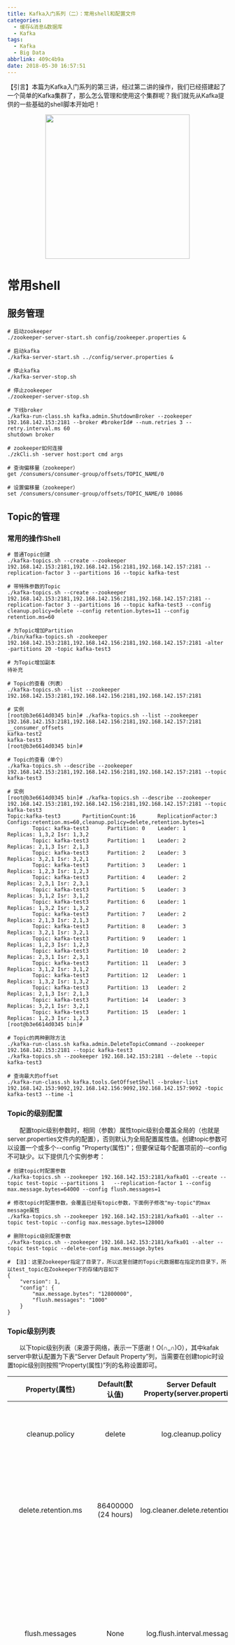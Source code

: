 ```yaml
---
title: Kafka入门系列（二）：常用shell和配置文件
categories:
  - 缓存&消息&数据库
  - Kafka
tags:
  - Kafka
  - Big Data
abbrlink: 409c4b9a
date: 2018-05-30 16:57:51
---
```

【引言】本篇为Kafka入门系列的第三讲，经过第二讲的操作，我们已经搭建起了一个简单的Kafka集群了，那么怎么管理和使用这个集群呢？我们就先从Kafka提供的一些基础的shell脚本开始吧！
<div align=center><img src="https://github.com/ttfisher/images/raw/master/2018/2018-05-30-02.jpg" width="330"/></div>
<!-- more -->

# 常用shell

## 服务管理
```
# 启动zookeeper
./zookeeper-server-start.sh config/zookeeper.properties &

# 启动kafka
./kafka-server-start.sh ../config/server.properties &

# 停止kafka
./kafka-server-stop.sh

# 停止zookeeper
./zookeeper-server-stop.sh

# 下线broker  
./kafka-run-class.sh kafka.admin.ShutdownBroker --zookeeper 192.168.142.153:2181 --broker #brokerId# --num.retries 3 --retry.interval.ms 60
shutdown broker

# zookeeper如何连接
./zkCli.sh -server host:port cmd args

# 查询偏移量（zookeeper）
get /consumers/consumer-group/offsets/TOPIC_NAME/0

# 设置偏移量（zookeeper）
set /consumers/consumer-group/offsets/TOPIC_NAME/0 10086
```

## Topic的管理

### 常用的操作Shell
```
# 普通Topic创建
./kafka-topics.sh --create --zookeeper 192.168.142.153:2181,192.168.142.156:2181,192.168.142.157:2181 --replication-factor 3 --partitions 16 --topic kafka-test

# 带特殊参数的Topic
./kafka-topics.sh --create --zookeeper 192.168.142.153:2181,192.168.142.156:2181,192.168.142.157:2181 --replication-factor 3 --partitions 16 --topic kafka-test3 --config cleanup.policy=delete --config retention.bytes=11 --config retention.ms=60

# 为Topic增加Partition
./bin/kafka-topics.sh -zookeeper 192.168.142.153:2181,192.168.142.156:2181,192.168.142.157:2181 -alter -partitions 20 -topic kafka-test3

# 为Topic增加副本
待补充

# Topic的查看（列表）
./kafka-topics.sh --list --zookeeper 192.168.142.153:2181,192.168.142.156:2181,192.168.142.157:2181

# 实例
[root@b3e6614d0345 bin]# ./kafka-topics.sh --list --zookeeper 192.168.142.153:2181,192.168.142.156:2181,192.168.142.157:2181
__consumer_offsets
kafka-test2
kafka-test3
[root@b3e6614d0345 bin]# 

# Topic的查看（单个）
./kafka-topics.sh --describe --zookeeper 192.168.142.153:2181,192.168.142.156:2181,192.168.142.157:2181 --topic kafka-test3

# 实例
[root@b3e6614d0345 bin]# ./kafka-topics.sh --describe --zookeeper 192.168.142.153:2181,192.168.142.156:2181,192.168.142.157:2181 --topic kafka-test3
Topic:kafka-test3       PartitionCount:16       ReplicationFactor:3     Configs:retention.ms=60,cleanup.policy=delete,retention.bytes=1
        Topic: kafka-test3      Partition: 0    Leader: 1       Replicas: 1,3,2 Isr: 1,3,2
        Topic: kafka-test3      Partition: 1    Leader: 2       Replicas: 2,1,3 Isr: 2,1,3
        Topic: kafka-test3      Partition: 2    Leader: 3       Replicas: 3,2,1 Isr: 3,2,1
        Topic: kafka-test3      Partition: 3    Leader: 1       Replicas: 1,2,3 Isr: 1,2,3
        Topic: kafka-test3      Partition: 4    Leader: 2       Replicas: 2,3,1 Isr: 2,3,1
        Topic: kafka-test3      Partition: 5    Leader: 3       Replicas: 3,1,2 Isr: 3,1,2
        Topic: kafka-test3      Partition: 6    Leader: 1       Replicas: 1,3,2 Isr: 1,3,2
        Topic: kafka-test3      Partition: 7    Leader: 2       Replicas: 2,1,3 Isr: 2,1,3
        Topic: kafka-test3      Partition: 8    Leader: 3       Replicas: 3,2,1 Isr: 3,2,1
        Topic: kafka-test3      Partition: 9    Leader: 1       Replicas: 1,2,3 Isr: 1,2,3
        Topic: kafka-test3      Partition: 10   Leader: 2       Replicas: 2,3,1 Isr: 2,3,1
        Topic: kafka-test3      Partition: 11   Leader: 3       Replicas: 3,1,2 Isr: 3,1,2
        Topic: kafka-test3      Partition: 12   Leader: 1       Replicas: 1,3,2 Isr: 1,3,2
        Topic: kafka-test3      Partition: 13   Leader: 2       Replicas: 2,1,3 Isr: 2,1,3
        Topic: kafka-test3      Partition: 14   Leader: 3       Replicas: 3,2,1 Isr: 3,2,1
        Topic: kafka-test3      Partition: 15   Leader: 1       Replicas: 1,2,3 Isr: 1,2,3
[root@b3e6614d0345 bin]# 

# Topic的两种删除方法
./kafka-run-class.sh kafka.admin.DeleteTopicCommand --zookeeper 192.168.142.153:2181 --topic kafka-test3 
./kafka-topics.sh --zookeeper 192.168.142.153:2181 --delete --topic kafka-test3  

# 查询最大的offset
./kafka-run-class.sh kafka.tools.GetOffsetShell --broker-list 192.168.142.153:9092,192.168.142.156:9092,192.168.142.157:9092 -topic kafka-test3 --time -1

```

### Topic的级别配置
&emsp;&emsp;配置topic级别参数时，相同（参数）属性topic级别会覆盖全局的（也就是server.properties文件内的配置），否则默认为全局配置属性值。创建topic参数可以设置一个或多个--config "Property(属性)"；但要保证每个配置项前的--config不可缺少。以下提供几个实例参考：
```
# 创建topic时配置参数
./kafka-topics.sh --zookeeper 192.168.142.153:2181/kafka01 --create --topic test-topic --partitions 1   --replication-factor 1 --config max.message.bytes=64000 --config flush.messages=1

# 修改topic时配置参数，会覆盖已经有topic参数，下面例子修改"my-topic"的max message属性
./kafka-topics.sh --zookeeper 192.168.142.153:2181/kafka01 --alter --topic test-topic --config max.message.bytes=128000

# 删除topic级别配置参数
./kafka-topics.sh --zookeeper 192.168.142.153:2181/kafka01 --alter --topic test-topic --delete-config max.message.bytes

# 【注】：这里Zookeeper指定了目录了，所以这里创建的Topic元数据都在指定的目录下，所以test_topic在Zookeeper下的存储内容如下
{
    "version": 1,
    "config": {
        "max.message.bytes": "12800000",
        "flush.messages": "1000"
    }
}
```

### Topic级别列表
&emsp;&emsp;以下topic级别列表（来源于网络，表示一下感谢！O(∩_∩)O），其中kafak server中默认配置为下表“Server Default Property”列，当需要在创建topic时设置topic级别则按照“Property(属性)”列的名称设置即可。

|Property(属性)|Default(默认值)|Server Default Property(server.properties)|说明(解释)|
|:--:|:--:|:--:|:--:|
|cleanup.policy|delete|log.cleanup.policy|日志清理策略选择有：delete和compact主要针对过期数据的处理，或是日志文件达到限制的额度，会被 topic创建时的指定参数覆盖|
|delete.retention.ms|86400000 (24 hours)|log.cleaner.delete.retention.ms|对于压缩的日志保留的最长时间，也是客户端消费消息的最长时间，同log.retention.minutes的区别在于一个控制未压缩数据，一个控制压缩后的数据。会被topic创建时的指定参数覆盖|
|flush.messages|None|log.flush.interval.messages|log文件”sync”到磁盘之前累积的消息条数,因为磁盘IO操作是一个慢操作,但又是一个”数据可靠性"的必要手段,所以此参数的设置,需要在"数据可靠性"与"性能"之间做必要的权衡.如果此值过大,将会导致每次"fsync"的时间较长(IO阻塞),如果此值过小,将会导致"fsync"的次数较多,这也意味着整体的client请求有一定的延迟.物理server故障,将会导致没有fsync的消息丢失.|
|flush.ms|None|log.flush.interval.ms|仅仅通过interval来控制消息的磁盘写入时机,是不足的.此参数用于控制"fsync"的时间间隔,如果消息量始终没有达到阀值,但是离上一次磁盘同步的时间间隔达到阀值,也将触发.|
|index.interval.bytes|4096|log.index.interval.bytes|当执行一个fetch操作后，需要一定的空间来扫描最近的offset大小，设置越大，代表扫描速度越快，但是也更好内存，一般情况下不需要搭理这个参数|
|message.max.bytes|1,000,000|message.max.bytes|表示消息的最大大小，单位是字节|
|min.cleanable.dirty.ratio|0.5|log.cleaner.min.cleanable.ratio|日志清理的频率控制，越大意味着更高效的清理，同时会存在一些空间上的浪费，会被topic创建时的指定参数覆盖|
|retention.bytes|None|log.retention.bytes|topic每个分区的最大文件大小，一个topic的大小限制 = 分区数*log.retention.bytes。-1没有大小限log.retention.bytes和log.retention.minutes任意一个达到要求，都会执行删除，会被topic创建时的指定参数覆盖|
|retention.ms|None|log.retention.minutes|数据存储的最大时间超过这个时间会根据log.cleanup.policy设置的策略处理数据，也就是消费端能够多久去消费数据，log.retention.bytes和log.retention.minutes达到要求，都会执行删除，会被topic创建时的指定参数覆盖|
|segment.bytes|1 GB|log.segment.bytes|topic的分区是以一堆segment文件存储的，这个控制每个segment的大小，会被topic创建时的指定参数覆盖|
|segment.index.bytes|10 MB|log.index.size.max.bytes|对于segment日志的索引文件大小限制，会被topic创建时的指定参数覆盖|
|log.roll.hours|7 days|log.roll.hours|这个参数会在日志segment没有达到log.segment.bytes设置的大小，也会强制新建一个segment会被 topic创建时的指定参数覆盖|

### 数据清理方式一

#### 删除的操作步骤
+ 第一步：需要停止当前的Kafka服务
+ 第二步：删除Kafka消息日志文件目录
 + 也就是log.dirs配置的目录（grep log.dirs /kafka/kafka_2.10-0.9.0.0/config/server.properties）
 + 删除的目录是以需要删除的topic为前缀命名的
 + 目录的数量不定，是跟kafka的配置中的partition来进行分割的
+ 第三步：修改Zookeeper的topic偏移量（offset）
 + 进入Zookeeper的安装目录下，运行./zkCli.sh -server (多个server中间以逗号分割)，如果不带server默认只修改本机数据
 + 在Zookeeper上运行ls /consumers/对应的分组/offset/对应的topic，就可以看到此topic下的所有分区了
 + 通过get /consumers/对应的分组/offset/对应的topic/对应的分区号，可以查询到该分区上记录的offset
 + 通过set /consumers/对应的分组/offset/对应的topic/对应的分区号 修改后的值（一般为0），即可完成对offset的修改（应该是需要对每个分区都进行offset归零操作的）
```
[zk: ZK.Servers(CONNECTED) 12] ls /consumers/console-consumer-73536/offsets/kafka-test2
[15, 13, 14, 11, 12, 3, 2, 1, 10, 0, 7, 6, 5, 4, 9, 8]
[zk: ZK.Servers(CONNECTED) 25] get /consumers/console-consumer-73536/offsets/kafka-test2/5
1
cZxid = 0x20000017b
ctime = Thu May 31 09:34:08 UTC 2018
mZxid = 0x2000001a4
mtime = Thu May 31 09:38:08 UTC 2018
pZxid = 0x20000017b
cversion = 0
dataVersion = 1
aclVersion = 0
ephemeralOwner = 0x0
dataLength = 1
numChildren = 0
[zk: ZK.Servers(CONNECTED) 26] set /consumers/console-consumer-73536/offsets/kafka-test2/5 0
cZxid = 0x20000017b
ctime = Thu May 31 09:34:08 UTC 2018
mZxid = 0x2000001b6
mtime = Thu May 31 09:41:24 UTC 2018
pZxid = 0x20000017b
cversion = 0
dataVersion = 3
aclVersion = 0
ephemeralOwner = 0x0
dataLength = 1
numChildren = 0
[zk: ZK.Servers(CONNECTED) 27] get /consumers/console-consumer-73536/offsets/kafka-test2/5  
0
cZxid = 0x20000017b
ctime = Thu May 31 09:34:08 UTC 2018
mZxid = 0x2000001b6
mtime = Thu May 31 09:41:24 UTC 2018
pZxid = 0x20000017b
cversion = 0
dataVersion = 3
aclVersion = 0
ephemeralOwner = 0x0
dataLength = 1
numChildren = 0
[zk: ZK.Servers(CONNECTED) 28] 
```
+ 第四步：重启Kafka服务

#### 补充说明
+ 此类操作的优势：不用删除topic
+ 此类操作的劣势：需要停服务

### 数据清理方式二

#### 删除的操作步骤
+ 第一步：清理kafka数据目录（也就是log.dirs配置的目录，删除以需要删除的topic为前缀的所有目录，目录数是跟具体的partition配置一致的）
+ 第二步：通过kafka-topics.sh --delete删除kafka topic；
 + 如果当前topic没有使用过即没有传输过信息：可彻底删除
 + 如果当前topic有使用过即有过传输过信息：并不会真正删除topic，只是把这个topic标记为删除（marked for deletion）。要彻底把这种topic删除必须把kafka中与当前topic相关的数据目录和zookeeper与当前topic相关的路径一并删除。
+ 第三步：删除zookeeper相关数据（多个目录）
 + 一般情况下需要删除的目录：rmr /admin/delete_topics/kafka-test、rmr /brokers/topics/kafka-test
 + 正常情况是不需要进行的两个操作：rmr /consumers/kafka-test-group、rmr /config/topics/kafka-test
+ 第四步：确认topic是否还存在（查看topic列表即可）
```
[root@1bc72703f1e9 ~]# grep log.dirs /kafka/kafka_2.10-0.9.0.0/config/server.properties 
log.dirs=/kafka/kafka-logs
[root@1bc72703f1e9 ~]# rm -rf /kafka/kafka-logs/kafka-test-*
[root@1bc72703f1e9 ~]# /kafka/kafka_2.10-0.9.0.0/bin/kafka-topics.sh --delete --zookeeper 192.168.142.153:2181,192.168.142.156:2181,192.168.142.157:2181 --topic kafka-test
Topic kafka-test is marked for deletion.
Note: This will have no impact if delete.topic.enable is not set to true.
[root@1bc72703f1e9 ~]# cd /zookeeper/zookeeper-3.4.6/bin
[root@1bc72703f1e9 bin]# ./zkCli.sh -server 192.168.142.153:2181,192.168.142.156:2181,192.168.142.157:2181

Connecting to 192.168.142.153:2181,192.168.142.156:2181,192.168.142.157:2181
......
WATCHER::

WatchedEvent state:SyncConnected type:None path:null
[zk: 192.168.142.153:2181,192.168.142.156:2181,192.168.142.157:2181(CONNECTED) 5] ls /
[consumers, config, controller, isr_change_notification, admin, brokers, zookeeper, controller_epoch]
[zk: 192.168.142.153:2181,192.168.142.156:2181,192.168.142.157:2181(CONNECTED) 6] rmr /consumers/kafka-test-group
Node does not exist: /consumers/kafka-test-group
[zk: 192.168.142.153:2181,192.168.142.156:2181,192.168.142.157:2181(CONNECTED) 7] rmr /config/topics/kafka-test
Node does not exist: /config/topics/kafka-test
[zk: 192.168.142.153:2181,192.168.142.156:2181,192.168.142.157:2181(CONNECTED) 8] rmr /brokers/topics/kafka-test
Node does not exist: /brokers/topics/kafka-test
[zk: 192.168.142.153:2181,192.168.142.156:2181,192.168.142.157:2181(CONNECTED) 9] rmr /admin/delete_topics/kafka-test
Node does not exist: /admin/delete_topics/kafka-test
[zk: 192.168.142.153:2181,192.168.142.156:2181,192.168.142.157:2181(CONNECTED) 10] 
[root@1bc72703f1e9 bin]# /kafka/kafka_2.10-0.9.0.0/bin/kafka-topics.sh --list --zookeeper 92.168.142.153:2181,192.168.142.156:2181,192.168.142.157:2181
kafka-test2
[root@1bc72703f1e9 bin]# 
```
#### 假删除的补充操作
&emsp;&emsp;如果kafka启动时加载的配置文件server.properties没有配置**<font color=red>delete.topic.enable = true</font>**，那么此时的删除并不是真正的删除。而只是把topic标记为：marked for deletion,此时就需要执行如下操作：
+ 连接Zookeeper：./zkCli.sh -server 192.168.142.153:2181,192.168.142.156:2181,192.168.142.157:2181
+ 删除相关信息：进入/admin/delete_topics目录下，找到删除的topic,删除对应的信息（如果删除了此处的topic，那么marked for deletion标记消失）
```
[root@1bc72703f1e9 bin]# ./zkCli.sh -server 192.168.142.153:2181,192.168.142.156:2181,192.168.142.157:2181

Connecting to 192.168.142.153:2181,192.168.142.156:2181,192.168.142.157:2181
......
WATCHER::

WatchedEvent state:SyncConnected type:None path:null
[zk: 192.168.142.153:2181,192.168.142.156:2181,192.168.142.157:2181(CONNECTED) 0] ls /admin/delete_topics
[]
[zk: 192.168.142.153:2181,192.168.142.156:2181,192.168.142.157:2181(CONNECTED) 1] rmr XXX
```

#### 补充说明
&emsp;&emsp;**<font color=red>使用kafka delete时，如果需要被删除topic 此时正在被程序 produce和consume，则这些生产和消费程序需要停止，因为不停止的话该topic的offset信息一致会在broker持续更新。</font>**
&emsp;&emsp;**<font color=red>需要设置 auto.create.topics.enable = false，默认设置为true。如果设置为true，则produce或者fetch 不存在的topic也会自动创建这个topic。这样会给删除topic带来很多意想不到的问题。</font>**
&emsp;&emsp;**<font color=red>通常情况下，创建了新的topic之后，在Zookeeper下对应的目录都有相应的文件的，所以在删除topic的时候需要对这些目录进行删除，否则会出现数据一致性的问题。</font>**
```
[zk: 192.168.142.153:2181,192.168.142.156:2181,192.168.142.157:2181(CONNECTED) 13] ls /config/topics
[]
[zk: 192.168.142.153:2181,192.168.142.156:2181,192.168.142.157:2181(CONNECTED) 14] ls /config/topics
[kafka-test2]
[zk: 192.168.142.153:2181,192.168.142.156:2181,192.168.142.157:2181(CONNECTED) 15] 
```

## Producer的管理

### 常用操作
```
# 普通的Producer
./kafka-console-producer.sh -broker-list 192.168.142.153:9092,192.168.142.156:9092,192.168.142.157:9092 -topic kafka-test
```

## Consumer的管理

### 常用操作
```
# 普通的Consumer
./kafka-console-consumer.sh --zookeeper 192.168.142.153:2181,192.168.142.156:2181,192.168.142.157:2181 -topic kafka-test

# 从起始位置开始消费的Consumer
./kafka-console-consumer.sh --zookeeper 192.168.142.153:2181,192.168.142.156:2181,192.168.142.157:2181 --from-beginning  -topic kafka-test 

# 查看consumer组内消费的offset  
./kafka-run-class.sh kafka.tools.ConsumerOffsetChecker --zookeeper 192.168.142.153:2181 --group tt --topic kafka-test3
```

# 配置文件详解

## 默认配置项（kafka_2.10-0.9.0.0）
```
[root@63c3077b732d kafka-test3-1]# cat /kafka/kafka_2.10-0.9.0.0/config/server.properties
# Licensed to the Apache Software Foundation (ASF) under one or more
# contributor license agreements.  See the NOTICE file distributed with
# this work for additional information regarding copyright ownership.
# The ASF licenses this file to You under the Apache License, Version 2.0
# (the "License"); you may not use this file except in compliance with
# the License.  You may obtain a copy of the License at
# 
#    http://www.apache.org/licenses/LICENSE-2.0
# 
# Unless required by applicable law or agreed to in writing, software
# distributed under the License is distributed on an "AS IS" BASIS,
# WITHOUT WARRANTIES OR CONDITIONS OF ANY KIND, either express or implied.
# See the License for the specific language governing permissions and
# limitations under the License.
# see kafka.server.KafkaConfig for additional details and defaults

############################# Server Basics #############################

# The id of the broker. This must be set to a unique integer for each broker.
# 在集群中的节点id，要求：必须为正整数，在整个集群中不得重复
broker.id=3

############################# Socket Server Settings #############################

# 监听列表，broker对外提供服务时绑定的IP和端口
listeners=PLAINTEXT://:9092

# The port the socket server listens on
# 服务监听端口，默认值是9092，一般不做改动
port=9092

# Hostname the broker will bind to. If not set, the server will bind to all interfaces
# 服务监听地址，一般配置为本机的hostname或者内网ip地址（内网访问时使用）
host.name=192.168.142.157

# Hostname the broker will advertise to producers and consumers. If not set, it uses the
# value for "host.name" if configured.  Otherwise, it will use the value returned from
# java.net.InetAddress.getCanonicalHostName().
# 服务监听地址，一般配置为本机的hostname或者外网ip地址（外网访问时使用）
advertised.host.name=192.168.142.157

# The port to publish to ZooKeeper for clients to use. If this is not set,
# it will publish the same port that the broker binds to.
# 服务监听端口（外网访问时使用）
# 【注】：最新版本0.10.x broker配置已弃用了advertised.host.name和advertised.port ，改用advertised.listeners。
#advertised.port=<port accessible by clients>

# The number of threads handling network requests
# 处理网络请求的线程数
num.network.threads=3
 
# The number of threads doing disk I/O
# 处理磁盘I/O的线程数
num.io.threads=8

# The send buffer (SO_SNDBUF) used by the socket server
# socket消息发送缓冲区
socket.send.buffer.bytes=102400

# The receive buffer (SO_RCVBUF) used by the socket server
# socket消息接收缓冲区
socket.receive.buffer.bytes=102400

# The maximum size of a request that the socket server will accept (protection against OOM)
# socket请求的最大字节数。（需要注意OutOfMemoryError的隐患，不得超过实际内存大小）
socket.request.max.bytes=104857600


############################# Log Basics #############################

# A comma seperated list of directories under which to store log files
# 消息日志文件的存放位置，可配置多个，使用逗号分隔即可
log.dirs=/kafka/kafka-logs

# The default number of log partitions per topic. More partitions allow greater
# parallelism for consumption, but this will also result in more files across
# the brokers.
# topic的分区数，分区越多，对应的segment就越多（实际在broker中存储的分散度也是基于此参数生成的）
num.partitions=12

# The number of threads per data directory to be used for log recovery at startup and flushing at shutdown.
# This value is recommended to be increased for installations with data dirs located in RAID array.
# 在启动时恢复日志和关闭时刷日志时每个数据目录的线程的数量，默认1（如果服务器使用了RAID阵列，那么建议增大该配置项的值）
num.recovery.threads.per.data.dir=1

############################# Log Flush Policy #############################

# Messages are immediately written to the filesystem but by default we only fsync() to sync
# the OS cache lazily. The following configurations control the flush of data to disk. 
# There are a few important trade-offs here:
#    1. Durability: Unflushed data may be lost if you are not using replication.
#    2. Latency: Very large flush intervals may lead to latency spikes when the flush does occur as there will be a lot of data to flush.
#    3. Throughput: The flush is generally the most expensive operation, and a small flush interval may lead to exceessive seeks. 
# The settings below allow one to configure the flush policy to flush data after a period of time or
# every N messages (or both). This can be done globally and overridden on a per-topic basis.

# The number of messages to accept before forcing a flush of data to disk
# flush数据的上限消息量，当达到该消息数量时，会强制进行一次日志flush，将数据flush到日志文件中
#log.flush.interval.messages=10000

# The maximum amount of time a message can sit in a log before we force a flush
# flush数据的上限时间间隔（单位：毫秒），当达到该时间间隔，会强制进行一次日志flush，将数据flush到日志文件中
#log.flush.interval.ms=1000

############################# Log Retention Policy #############################

# The following configurations control the disposal of log segments. The policy can
# be set to delete segments after a period of time, or after a given size has accumulated.
# A segment will be deleted whenever *either* of these criteria are met. Deletion always happens
# from the end of the log.

# The minimum age of a log file to be eligible for deletion
# 日志保存时间上限 (单位：hours|minutes)，默认为7天（168小时）；一旦超过这个限制就会根据policy处理数据。
log.retention.hours=168

# A size-based retention policy for logs. Segments are pruned from the log as long as the remaining
# segments don't drop below log.retention.bytes.
# 日志保存大小上限 (单位：bytes)；一旦超过这个限制就会根据policy处理数据。
#log.retention.bytes=1073741824

# The maximum size of a log segment file. When this size is reached a new log segment will be created.
# segment文件的大小上限，超出该大小则会产生一个新的日志segment文件（-1表示不限制）
log.segment.bytes=1073741824

# The interval at which log segments are checked to see if they can be deleted according 
# to the retention policies
# 日志文件的检查周期，主要检查是否达到了删除策略的限制条件触发删除策略操作（log.retention.hours或log.retention.bytes）
log.retention.check.interval.ms=300000

# By default the log cleaner is disabled and the log retention policy will default to just delete segments after their retention expires.
# If log.cleaner.enable=true is set the cleaner will be enabled and individual logs can then be marked for log compaction.
# 默认是false的，配置为true的时候，会开启日志压缩；false状态下会直接删除segment（针对retention条件达到的时候的处理方式）
log.cleaner.enable=false

############################# Zookeeper #############################

# Zookeeper connection string (see zookeeper docs for details).
# This is a comma separated host:port pairs, each corresponding to a zk
# server. e.g. "127.0.0.1:3000,127.0.0.1:3001,127.0.0.1:3002".
# You can also append an optional chroot string to the urls to specify the
# root directory for all kafka znodes.
# Zookeeper连接方式配置（一般默认是2181端口，视具体情况而定）
zookeeper.connect=192.168.142.153:2181,192.168.142.156:2181,192.168.142.157:2181

# Timeout in ms for connecting to zookeeper
# 连接Zookeeper的超时时间（单位：毫秒）
zookeeper.connection.timeout.ms=6000
[root@63c3077b732d kafka-test3-1]# 
```

## 补充配置项
```
#---------- 以下配置项是默认配置文件里面没有出现的 --------------#

############################# System #############################

# 后台线程数（一般不需要改动）
background.threads = 4

# IO线程处理的请求等待队列上限
queued.max.requests = 500
 
# 是否允许删除topic（关闭此配置项则通过shell进行topic的delete操作时是不生效的）
delete.topic.enable=true

############################# Log #################################

# 日志flush的检查周期，检查是否需要将日志进行flush（单位：毫秒）；与Log Flush Policy配合使用
log.flush.scheduler.interval.ms = 3000

# 日志清理策略（选项：delete|compact）；与日志到达retention条件后的处理相关
log.cleanup.policy = delete

# segment的滚动周期，当达到下面的时间，就会强制新建一个segment
log.roll.hours = 24*7
 
# 压缩的日志保留的最长时间（默认单位：毫秒，可指定单位）
log.cleaner.delete.retention.ms = 1 day
 
# segment日志的索引文件大小限制（单位：byte）
log.index.size.max.bytes = 10 * 1024 * 1024

# 索引计算的一个缓冲区，一般不需设置
log.index.interval.bytes = 4096
 
############################# Topic ##############################

# 是否允许自动创建topic ，若是false，就只能通过命令创建topic
auto.create.topics.enable =true

# 一个topic ，默认分区的replication（副本）个数 ，配置的值不能大于集群中broker的个数
default.replication.factor =1

# 消息体的最大大小（单位：byte）
message.max.bytes = 1000000

############################# Replica #############################

# partition管理控制器进行备份时，socket的超时时间
controller.socket.timeout.ms = 30000

# controller-to-broker-channels的buffer尺寸大小
controller.message.queue.size=10

# replicas响应leader的最长等待时间，若是超过这个时间，就将replicas排除在管理之外
replica.lag.time.max.ms = 10000

# 是否允许控制器关闭broker ,若是设置为true，会关闭所有在这个broker上的leader，并转移到其他broker
controlled.shutdown.enable = false

# 控制器关闭的最大重试次数
controlled.shutdown.max.retries = 3

# 每次关闭尝试的时间间隔
controlled.shutdown.retry.backoff.ms = 5000
 
# replicas消息的延迟时间上限，如果relicas落后太多,将会认为此partition relicas已经失效
# 一般情况下,因为网络延迟等原因,总会导致replicas中消息同步滞后
# 如果消息严重滞后,leader将认为此relicas网络延迟较大或者消息吞吐能力有限
# 在broker数量较少,或者网络不足的环境中,建议提高此值
replica.lag.max.messages = 4000

# leader与relicas的socket超时时间
replica.socket.timeout.ms= 30 * 1000

# leader复制的socket缓存大小
replica.socket.receive.buffer.bytes=64 * 1024

# replicas每次获取数据的最大字节数
replica.fetch.max.bytes = 1024 * 1024

# replicas同leader之间通信的最大等待时间，失败了会重试
replica.fetch.wait.max.ms = 500

# 每一个fetch操作的最小数据尺寸,如果leader中尚未同步的数据不足此值,将会等待直到数据达到这个大小
replica.fetch.min.bytes =1

# leader中进行复制的线程数，增大这个数值会增加relipca的IO
num.replica.fetchers = 1

# 每个replica将最高水位进行flush的时间间隔
replica.high.watermark.checkpoint.interval.ms = 5000
 
# 是否自动平衡broker之间的分配策略
auto.leader.rebalance.enable = false

# leader的不平衡比例，若是超过这个数值，会对分区进行重新的平衡
leader.imbalance.per.broker.percentage = 10

# 检查leader是否不平衡的时间间隔
leader.imbalance.check.interval.seconds = 300

# 客户端保留offset信息的最大空间大小
offset.metadata.max.bytes = 1024
 
#############################Consumer #############################
# Consumer端核心的配置是group.id、zookeeper.connect

# 决定该Consumer归属的唯一组ID
group.id

# 消费者的ID，若是没有设置的话，会自增
consumer.id

# 一个用于跟踪调查的ID ，最好同group.id相同
client.id = <group_id>
 
# zookeeper的心跳超时时间，查过这个时间就认为是无效的消费者
zookeeper.session.timeout.ms = 6000

# zookeeper的等待连接时间
zookeeper.connection.timeout.ms = 6000

# zookeeper的follower同leader的同步时间
zookeeper.sync.time.ms = 2000

# 当zookeeper中没有初始的offset时，或者超出offset上限时的处理方式 。
# smallest ：重置为最小值 
# largest:重置为最大值 
# anything else：抛出异常给consumer
auto.offset.reset = largest
 
# socket的超时时间，实际的超时时间为max.fetch.wait + socket.timeout.ms.
socket.timeout.ms= 30 * 1000

# socket的接收缓存空间大小
socket.receive.buffer.bytes=64 * 1024

#从每个分区fetch的消息大小限制
fetch.message.max.bytes = 1024 * 1024
 
# true时，Consumer会在消费消息后将offset同步到zookeeper，当Consumer失败后，新的consumer就能从zookeeper获取最新的offset
auto.commit.enable = true

# 自动提交的时间间隔
auto.commit.interval.ms = 60 * 1000
 
# 用于消费的最大数量的消息块缓冲大小，每个块可以等同于fetch.message.max.bytes中数值
queued.max.message.chunks = 10
 
# 当有新的consumer加入到group时,将尝试reblance,将partitions的消费端迁移到新的consumer中, 该设置是尝试的次数
rebalance.max.retries = 4

# 每次reblance的时间间隔
rebalance.backoff.ms = 2000

# 每次重新选举leader的时间
refresh.leader.backoff.ms
 
# server发送到消费端的最小数据，若是不满足这个数值则会等待直到满足指定大小。默认为1表示立即接收。
fetch.min.bytes = 1

# 若是不满足fetch.min.bytes时，等待消费端请求的最长等待时间
fetch.wait.max.ms = 100

# 如果指定时间内没有新消息可用于消费，就抛出异常，默认-1表示不受限
consumer.timeout.ms = -1
 
#############################Producer#############################
# 核心的配置包括：
# metadata.broker.list
# request.required.acks
# producer.type
# serializer.class
 
# 消费者获取消息元信息(topics, partitions and replicas)的地址,配置格式是：host1:port1,host2:port2，也可以在外面设置
metadata.broker.list
 
#消息的确认模式
# 0：不保证消息的到达确认，只管发送，低延迟但是会出现消息的丢失，在某个server失败的情况下，有点像TCP
# 1：发送消息，并会等待leader 收到确认后，一定的可靠性
# -1：发送消息，等待leader收到确认，并进行复制操作后，才返回，最高的可靠性
request.required.acks = 0
 
# 消息发送的最长等待时间
request.timeout.ms = 10000

# socket的缓存大小
send.buffer.bytes=100*1024

# key的序列化方式，若是没有设置，同serializer.class
key.serializer.class

# 分区的策略，默认是取模
partitioner.class=kafka.producer.DefaultPartitioner

# 消息的压缩模式，默认是none，可以有gzip和snappy
compression.codec = none

# 可以针对默写特定的topic进行压缩
compressed.topics=null

# 消息发送失败后的重试次数
message.send.max.retries = 3

# 每次失败后的间隔时间
retry.backoff.ms = 100

# 生产者定时更新topic元信息的时间间隔 ，若是设置为0，那么会在每个消息发送后都去更新数据
topic.metadata.refresh.interval.ms = 600 * 1000

# 用户随意指定，但是不能重复，主要用于跟踪记录消息
client.id=""
 
# 异步模式下缓冲数据的最大时间。例如设置为100则会集合100ms内的消息后发送，这样会提高吞吐量，但是会增加消息发送的延时
queue.buffering.max.ms = 5000

# 异步模式下缓冲的最大消息数，同上
queue.buffering.max.messages = 10000

# 异步模式下，消息进入队列的等待时间。若是设置为0，则消息不等待，如果进入不了队列，则直接被抛弃
queue.enqueue.timeout.ms = -1

# 异步模式下，每次发送的消息数，当queue.buffering.max.messages或queue.buffering.max.ms满足任一时producer会触发发送
batch.num.messages=200
```